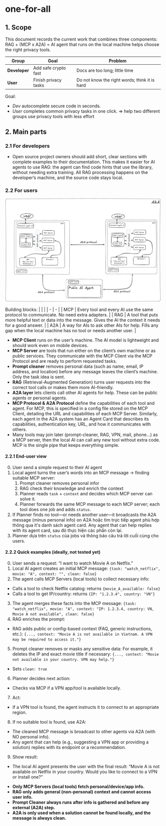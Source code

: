 # one-for-all

## 1. Scope 

This document records the current work that combines three components: RAG + (MCP x A2A) = AI agent that runs on the local machine helps choose the right privacy tools.

| Group | Goal | Problem |
| - | - | - |
| **Developer** | Add safe crypto fast | Docs are too long; little time |
| **User** | Finish privacy tasks | Do not know the right words; think it is hard |

Goal:
- *Dev* autocomplete secure code in seconds.
- *User* completes common privacy tasks in one click.
=> help two different groups use privacy tools with less effort

## 2. Main parts

### 2.1 For developers

- Open source project owners should add short, clear sections with complete examples to their documentation. This makes it easier for AI agents to use RAG: the agent can find code hints that use the library, without needing extra training. All RAG processing happens on the developer’s machine, and the source code stays local.

### 2.2 For users

![alt text](image.png)

Building blocks:
| | |
| - | - | 
| MCP |  Every tool and every AI use the same protocol to communicate. No need extra adapters. |
| RAG | A tool that puts more helpful text or data into the message. Gives the AI the context it needs for a good answer. |
| A2A | A way for AIs to ask other AIs for help. Fills any gap when the local machine has no tool or needs another user. |


- **MCP Client** runs on the user’s machine. The AI model is lightweight and should work even on mobile devices.
- **MCP Server** are  tools that run either on the client’s own machine or as public services. They communicate with the MCP Client via the MCP Protocol and are ready to perform requested tasks.
- **Prompt cleaner** removes personal data (such as name, email, IP address, and location) before any message leaves the client’s machine. Only the task idea is sent.
- **RAG** (Retrieval-Augmented Generation) turns user requests into the correct tool calls or makes them more AI-friendly.
- **A2A layer** lets clients call other AI agents for help. These can be public agents or personal agents.
- **MCP Protocol & A2A Protocol** define the capabilities of each tool and agent. For MCP, this is specified in a config file stored on the MCP Client, detailing the URL and capabilities of each MCP Server. Similarly, each agent in the A2A system has an Agent Card that describes its capabilities, authentication key, URL, and how it communicates with others.
- Many tools may join later (prompt-cleaner, RAG, VPN, mail, phone…) as a MCP server, then the local AI can call any new tool without extra code. MCP is the single pipe that keeps everything simple.

#### 2.2.1 End-user view

0. User send a simple request to their AI agent 
1. Local agent turns the user’s words into an MCP message -> finding suitable MCP server:
    1. Prompt cleaner removes personal infor
    2. RAG check their knowledge and enrich the context
    3. Planner reads `task` + `context` and decides which MCP server can solve it.
    4. Planner forwards the same MCP message to each MCP server; each tool does one job and adds `status`.
2. If Planner finds no tool—or needs another user—it broadcasts the A2A message (minus personal info) on A2A hoặc tìm trực tiếp agent phù hợp thông qua it's danh sách agent card. Any agent that can help replies with its agent card, sau đó thực hiện các phần còn lại.
3. Planner dựa trên `status` của jobs và thông báo câu trả lời cuối cùng cho users.

#### 2.2.2 Quick examples (ideally, not tested yet)

0. User sends a request: “I want to watch Movie A on Netflix.”
1. Local AI agent creates an initial MCP message: `{task: "watch_netflix", movie: "A", context: "", clean: false}`
2. The agent calls MCP Servers (local tools) to collect necessary info:
  - Calls a tool to check Netflix catalog: returns `{movie_A_available: false}`
  - Calls a tool to get IP/country: returns `{IP: "1.2.3.4", country: "VN"}`
3. The agent merges these facts into the MCP message:
`{task: "watch_netflix", movie: "A", context: "IP: 1.2.3.4, country: VN, Movie A not available", clean: false}`
4. RAG enriches the prompt:
  - RAG adds public or config-based context (FAQ, generic instructions, etc.):
  `{..., context: "Movie A is not available in Vietnam. A VPN may be required to access it."}`
5. Prompt cleaner removes or masks any sensitive data:
For example, it deletes the IP and exact movie title if necessary:
  `{..., context: "Movie not available in your country. VPN may help."}`
  - Sets `clean: true`
6. Planner decides next action:
  - Checks via MCP if a VPN app/tool is available locally.
7. Act:
  - If a VPN tool is found, the agent instructs it to connect to an appropriate region.
8. If no suitable tool is found, use A2A:
  - The cleaned MCP message is broadcast to other agents via A2A (with NO personal info).
  - Any agent that can help (e.g., suggesting a VPN app or providing a solution) replies with its endpoint or a recommendation.
9. Show result:
  - The local AI agent presents the user with the final result:
  “Movie A is not available on Netflix in your country. Would you like to connect to a VPN or install one?”

* **Only MCP Servers (local tools) fetch personal/device/app info.**
* **RAG only adds general (non-personal) context and cannot access user info.**
* **Prompt Cleaner always runs after info is gathered and before any external (A2A) step.**
* **A2A is only used when a solution cannot be found locally, and the message is always clean.**


